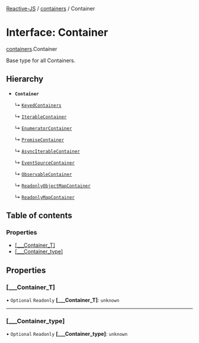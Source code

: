[Reactive-JS](../README.md) / [containers](../modules/containers.md) / Container

# Interface: Container

[containers](../modules/containers.md).Container

Base type for all Containers.

## Hierarchy

- **`Container`**

  ↳ [`KeyedContainers`](containers.KeyedContainers-1.md)

  ↳ [`IterableContainer`](containers.IterableContainer-1.md)

  ↳ [`EnumeratorContainer`](containers.EnumeratorContainer-1.md)

  ↳ [`PromiseContainer`](containers.PromiseContainer.md)

  ↳ [`AsyncIterableContainer`](containers.AsyncIterableContainer-1.md)

  ↳ [`EventSourceContainer`](containers.EventSourceContainer.md)

  ↳ [`ObservableContainer`](containers.ObservableContainer-1.md)

  ↳ [`ReadonlyObjectMapContainer`](containers.ReadonlyObjectMapContainer.md)

  ↳ [`ReadonlyMapContainer`](containers.ReadonlyMapContainer.md)

## Table of contents

### Properties

- [[\_\_\_Container\_T]](containers.Container.md#[___container_t])
- [[\_\_\_Container\_type]](containers.Container.md#[___container_type])

## Properties

### [\_\_\_Container\_T]

• `Optional` `Readonly` **[\_\_\_Container\_T]**: `unknown`

___

### [\_\_\_Container\_type]

• `Optional` `Readonly` **[\_\_\_Container\_type]**: `unknown`
